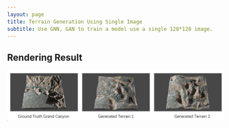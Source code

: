 ```yaml
---
layout: page
title: Terrain Generation Using Single Image
subtitle: Use GNN, GAN to train a model use a single 128*128 image.
---
```


## Rendering Result 
![avatar](/projects/Terrain/rendering_result_1.png)



<!-- ## The model
![avatar](/projects/EMG/EMG_model.png)

The framework of our approach is shown in Figure 1. Sliding windows are first employed to extract EMG signal from each channel. Differently, we utilize Fast Fourier Transform (FFT) instead of RMS as the initial feature extraction approach. This strategy has two advantages. Firstly, FFT decomposes the time series EMG data in frequency domain which automatically separates EMG with high/low noise. Thus, denoising procedures can be omitted. Secondly, FFT provides more comprehensive signal information in each sliding window. After obtaining FFT feature, we utilize the amplitude of each frequency as feature vector, and concatenate the four channels (i.e., left/right forearm/shank) together and input them into a Long Short-Term Memory (LSTM) networks.

LSTM outputs the representations of FFT features and a classifier is trained to predict the final label. The classifier C(.) is a fully connected network with softmax activation. We choose the last hidden layer of LSTM as the input of C(.). The loss function is as follow.

<center><img src="http://chart.googleapis.com/chart?cht=tx&chl= L = \|Y-C(G(F(X))\|_F^2" style="border:none;"></center>

where Y is the instance label, X is the original data in time domain. F(.) is the feature extractor using sliding window and FFT. G(.) is LSTM network. C(.) is a full connected network.

## The result
![avatar](/projects/EMG/EMG_result_2.png)

The result denotes that the our approach significantly outperforms conventional methods which also indicates the effectiveness of EMG in action analytical tasks. -->